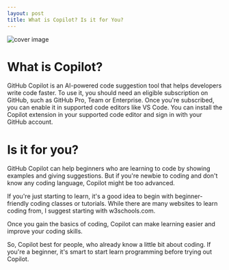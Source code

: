 ```yaml
---
layout: post
title: What is Copilot? Is it for You?
---
```

![cover image](https://dev-to-uploads.s3.amazonaws.com/uploads/articles/4je8syfotpluain1alyz.png)

# What is Copilot?

GitHub Copilot is an AI-powered code suggestion tool that helps developers write code faster. To use it, you should need an eligible subscription on GitHub, such as GitHub Pro, Team or Enterprise. Once you're subscribed, you can enable it in supported code editors like VS Code. You can install the Copilot extension in your supported code editor and sign in with your GitHub account.

# Is it for you?

GitHub Copilot can help beginners who are learning to code by showing examples and giving suggestions. But if you're newbie to coding and don't know any coding language, Copilot might be too advanced.

If you're just starting to learn, it's a good idea to begin with beginner-friendly coding classes or tutorials. While there are many websites to learn coding from, I suggest starting with w3schools.com.

Once you gain the basics of coding, Copilot can make learning easier and improve your coding skills.

So, Copilot best for people, who already know a little bit about coding. If you're a beginner, it's smart to start learn programming before trying out Copilot.
